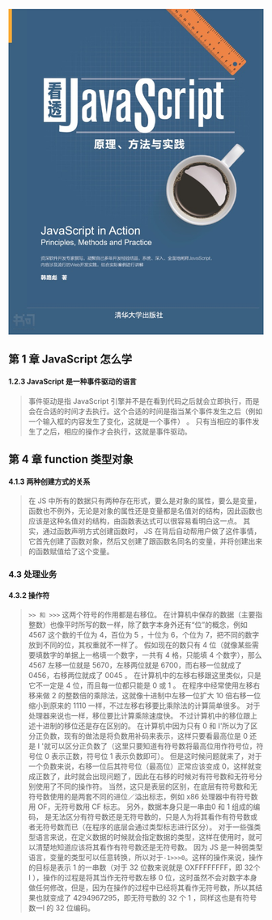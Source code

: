 ![《JavaScript编程全解》](.\images\《看透javascript%20原理、方法与实践》.jpg)

## 第 1 章 JavaScript 怎么学

#### 1.2.3 JavaScript 是一种事件驱动的语言
> 事件驱动是指 JavaScript 引擎并不是在看到代码之后就会立即执行，而是会在合适的时间才去执行。这个合适的时间是指当某个事件发生之后（例如一个输入框的内容发生了变化，这就是一个事件） 。 只有当相应的事件发生了之后，相应的操作才会执行，这就是事件驱动。

## 第 4 章 function 类型对象
#### 4.1.3 两种创建方式的关系
> 在 JS 中所有的数据只有两种存在形式，要么是对象的属性，要么是变量，函数也不例外，无论是对象的属性还是变量都是名值对的结构，因此函数也应该是这种名值对的结构，由函数表达式可以很容易看明白这一点。 
> 其实，通过函数声明方式创建函数时， JS 在背后自动帮用户做了这件事情，它首先创建了函数对象，然后又创建了跟函数名同名的变量，并将创建出来的函数赋值给了这个变量。 

### 4.3 处理业务
#### 4.3.2 操作符
> `>> 和 >>>`
> 这两个符号的作用都是右移位。 
> 在计算机中保存的数据（主要指整数）也像平时所写的数一样，除了数字本身外还有“位”的概念，例如4567 这个数的千位为 4，百位为 5 ，十位为 6，个位为 7，把不同的数字放到不同的位，其权重就不一样了。 
> 假如现在的数只有 4 位（就像某些需要填数字的单据上一格填一个数字，一共有 4 格，只能填 4 个数字），那么 4567 左移一位就是 5670，左移两位就是 6700，而右移一位就成了 0456，右移两位就成了 0045 。 
> 在计算机中的左移右移跟这里类似，只是它不一定是 4 位，而且每一位都只能是 0 或 1 。 
> 在程序中经常使用左移右移来做 2 的整数倍的乘除法，这就像十进制中左移一位扩大 10 倍右移一位缩小到原来的 1110 一样，不过左移右移要比乘除法的计算简单很多。 对于处理器来说也一样，移位要比计算乘除速度快。
> 不过计算机中的移位跟上述十进制的移位还是存在区别的。 
> 在计算机中因为只有 0 和 I'所以为了区分正负数，现有的做法是将负数用补码来表示，这样只要看最高位是 0 还是 I '就可以区分正负数了（这里只要知道有符号数将最高位用作符号位，符号位 0 表示正数，符号位 1 表示负数即可）。 但是这时候问题就来了，对于一个负数来说，右移一位后其符号位（最高位）正常应该变成 0，这样就变成正数了，此时就会出现问题了，因此在右移的时候对有符号数和无符号分别使用了不同的操作符。
> 当然，这只是表层的区别，在底层有符号数和无符号数使用的是两套不同的进位／溢出标志，例如 x86 处理器中有符号数用 OF，无符号数用 CF 标志。
>  另外，数据本身只是一串由0 和 1 组成的编码， 是无法区分有符号数还是无符号数的，只是人为将其看作有符号数或者无符号数而已（在程序的底层会通过类型标志进行区分）。 
> 对于一些强类型语言来说，在定义数据的时候就会指定数据的类型，这样在使用时，就可以清楚地知道应该将其看作有符号数还是无符号数。 
> 因为 JS 是一种弱类型语言，变量的类型可以任意转换，所以对于`-1>>>0`。这样的操作来说，操作的目标是表示 1 的一串数（对于 32 位数来说就是 OXFFFFFFFF，即 32个 I ），操作的过程是将其当作无符号数左移 0 位，这时虽然不会对数字本身做任何修改，但是，因为在操作的过程中已经将其看作无符号数，所以其结果也就变成了 4294967295，即无符号数的 32 个 1 ，同样这也是有符号数一l 的 32 位编码。